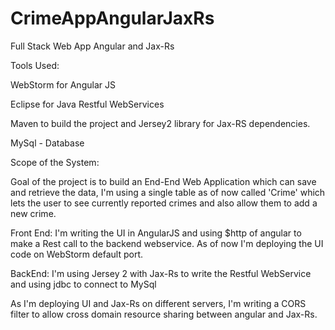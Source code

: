 # CrimeAppAngularJaxRs
Full Stack Web App Angular and Jax-Rs

Tools Used:

WebStorm for Angular JS 

Eclipse for Java Restful WebServices 

Maven to build the project and Jersey2 library for Jax-RS dependencies.

MySql - Database


Scope of the System:

Goal of the project is to build an End-End Web Application which can save and retrieve the data, I'm using a single table as of now called 'Crime' which lets the user to see currently reported crimes and also allow them to add a new crime. 

Front End:
I'm writing the UI in AngularJS and using $http of angular to make a Rest call to the backend webservice. As of now I'm deploying the UI code on WebStorm default port.

BackEnd:
I'm using Jersey 2 with Jax-Rs to write the Restful WebService and using jdbc to connect to MySql

As I'm deploying UI and Jax-Rs on different servers, I'm writing a CORS filter to allow cross domain resource sharing between angular and Jax-Rs.












